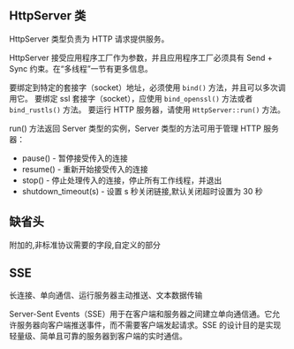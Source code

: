 ## HttpServer 类

HttpServer 类型负责为 HTTP 请求提供服务。

HttpServer 接受应用程序工厂作为参数，并且应用程序工厂必须具有 Send + Sync 约束。在“多线程”一节有更多信息。

要绑定到特定的套接字（socket）地址，必须使用 `bind()` 方法，并且可以多次调用它。
要绑定 ssl 套接字（socket），应使用 `bind_openssl()` 方法或者 `bind_rustls()` 方法。
要运行 HTTP 服务器，请使用 `HttpServer::run()` 方法。

run() 方法返回 Server 类型的实例，Server 类型的方法可用于管理 HTTP 服务器：

- pause() - 暂停接受传入的连接
- resume() - 重新开始接受传入的连接
- stop() - 停止处理传入的连接，停止所有工作线程，并退出
- shutdown_timeout(s) - 设置 s 秒关闭链接,默认关闭超时设置为 30 秒

## 缺省头

附加的,非标准协议需要的字段,自定义的部分

## SSE

长连接、单向通信、运行服务器主动推送、文本数据传输

Server-Sent Events（SSE）用于在客户端和服务器之间建立单向通信通。它允许服务器向客户端推送事件，而不需要客户端发起请求。SSE 的设计目的是实现轻量级、简单且可靠的服务器到客户端的实时通信。
